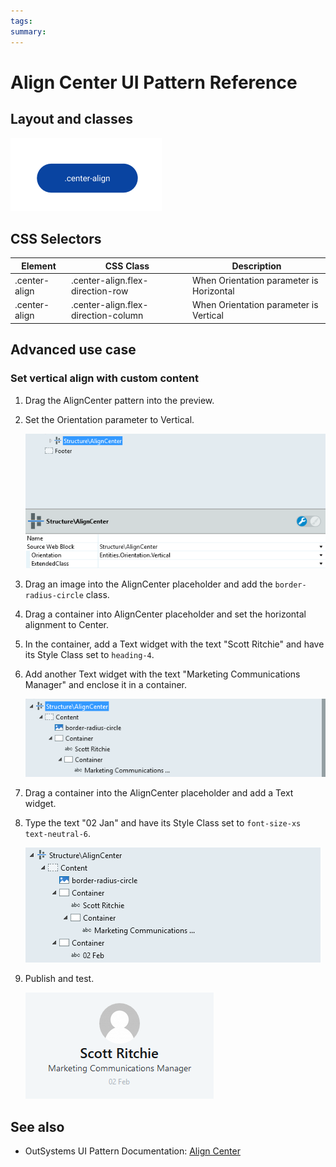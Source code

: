 ```yaml
---
tags:
summary: 
---
```


# Align Center UI Pattern Reference

## Layout and classes

![](<images/aligncenter-image-4.png>)

## CSS Selectors

| **Element** |  **CSS Class** |  **Description**  |
| --- | --- | --- |
| .center-align | .center-align.flex-direction-row | When Orientation parameter is Horizontal |
| .center-align | .center-align.flex-direction-column | When Orientation parameter is Vertical |

## Advanced use case

### Set vertical align with custom content

1. Drag the AlignCenter pattern into the preview.

1. Set the Orientation parameter to Vertical.

    ![](<images/aligncenter-image-5.png>)

1. Drag an image into the AlignCenter placeholder and add the `border-radius-circle` class.

1. Drag a container into AlignCenter placeholder and set the horizontal alignment to Center.

1. In the container, add a Text widget with the text "Scott Ritchie" and have its Style Class set to `heading-4`.

1. Add another Text widget with the text "Marketing Communications Manager" and enclose it in a container.
    
    ![](<images/aligncenter-image-6.png>)

1. Drag a container into the AlignCenter placeholder and add a Text widget.

1. Type the text "02 Jan" and have its Style Class set to `font-size-xs text-neutral-6`.

    ![](<images/aligncenter-image-7.png>)

1. Publish and test.

    ![](<images/aligncenter-image-8.png>)




 ## See also

* OutSystems UI Pattern Documentation: [Align Center](https://success.outsystems.com/Documentation/11/Developing_an_Application/Design_UI/Patterns/Using_Web_Patterns/Structure/AlignCenter)

